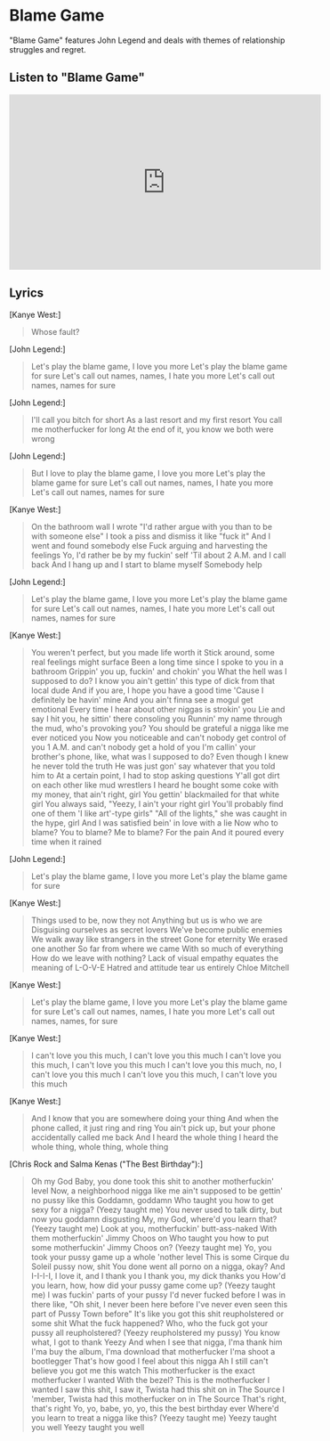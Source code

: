 # Blame Game

"Blame Game" features John Legend and deals with themes of relationship struggles and regret.

## Listen to "Blame Game"

<iframe width="560" height="315" src="https://www.youtube.com/embed/6mp72xUirfs" frameborder="0" allow="accelerometer; autoplay; encrypted-media; gyroscope; picture-in-picture" allowfullscreen></iframe>

## Lyrics
[Kanye West:]
>Whose fault?

[John Legend:]
>Let's play the blame game, I love you more
>Let's play the blame game for sure
>Let's call out names, names, I hate you more
>Let's call out names, names for sure

[John Legend:]
>I'll call you bitch for short
>As a last resort and my first resort
>You call me motherfucker for long
>At the end of it, you know we both were wrong

[John Legend:]
>But I love to play the blame game, I love you more
>Let's play the blame game for sure
>Let's call out names, names, I hate you more
>Let's call out names, names for sure

[Kanye West:]
>On the bathroom wall I wrote
>"I'd rather argue with you than to be with someone else"
>I took a piss and dismiss it like "fuck it"
>And I went and found somebody else
>Fuck arguing and harvesting the feelings
>Yo, I'd rather be by my fuckin' self
>'Til about 2 A.M. and I call back
>And I hang up and I start to blame myself
>Somebody help

[John Legend:]
>Let's play the blame game, I love you more
>Let's play the blame game for sure
>Let's call out names, names, I hate you more
>Let's call out names, names for sure

[Kanye West:]
>You weren't perfect, but you made life worth it
>Stick around, some real feelings might surface
>Been a long time since I spoke to you in a bathroom
>Grippin' you up, fuckin' and chokin' you
>What the hell was I supposed to do?
>I know you ain't gettin' this type of dick from that local dude
>And if you are, I hope you have a good time
>'Cause I definitely be havin' mine
>And you ain't finna see a mogul get emotional
>Every time I hear about other niggas is strokin' you
>Lie and say I hit you, he sittin' there consoling you
>Runnin' my name through the mud, who's provoking you?
>You should be grateful a nigga like me ever noticed you
>Now you noticeable and can't nobody get control of you
>1 A.M. and can't nobody get a hold of you
>I'm callin' your brother's phone, like, what was I supposed to do?
>Even though I knew he never told the truth
>He was just gon' say whatever that you told him to
>At a certain point, I had to stop asking questions
>Y'all got dirt on each other like mud wrestlers
>I heard he bought some coke with my money, that ain't right, girl
>You gettin' blackmailed for that white girl
>You always said, "Yeezy, I ain't your right girl
>You'll probably find one of them 'I like art'-type girls"
>"All of the lights," she was caught in the hype, girl
>And I was satisfied bein' in love with a lie
>Now who to blame? You to blame?
>Me to blame? For the pain
>And it poured every time when it rained

[John Legend:]
>Let's play the blame game, I love you more
>Let's play the blame game for sure

[Kanye West:]
>Things used to be, now they not
>Anything but us is who we are
>Disguising ourselves as secret lovers
>We've become public enemies
>We walk away like strangers in the street
>Gone for eternity
>We erased one another
>So far from where we came
>With so much of everything
>How do we leave with nothing?
>Lack of visual empathy equates the meaning of L-O-V-E
>Hatred and attitude tear us entirely
>Chloe Mitchell

[Kanye West:]
>Let's play the blame game, I love you more
>Let's play the blame game for sure
>Let's call out names, names, I hate you more
>Let's call out names, names, for sure

[Kanye West:]
>I can't love you this much, I can't love you this much
>I can't love you this much, I can't love you this much
>I can't love you this much, no, I can't love you this much
>I can't love you this much, I can't love you this much

[Kanye West:]
>And I know that you are somewhere doing your thing
>And when the phone called, it just ring and ring
>You ain't pick up, but your phone accidentally called me back
>And I heard the whole thing
>I heard the whole thing, whole thing, whole thing

[Chris Rock and Salma Kenas ("The Best Birthday"):]
>Oh my God
>Baby, you done took this shit to another motherfuckin' level
>Now, a neighborhood nigga like me ain't supposed to be gettin' no pussy like this
>Goddamn, goddamn
>Who taught you how to get sexy for a nigga?
>(Yeezy taught me)
>You never used to talk dirty, but now you goddamn disgusting
>My, my God, where'd you learn that?
>(Yeezy taught me)
>Look at you, motherfuckin' butt-ass-naked
>With them motherfuckin' Jimmy Choos on
>Who taught you how to put some motherfuckin' Jimmy Choos on?
>(Yeezy taught me)
>Yo, you took your pussy game up a whole 'nother level
>This is some Cirque du Soleil pussy now, shit
>You done went all porno on a nigga, okay?
>And I-I-I-I, I love it, and I thank you
>I thank you, my dick thanks you
>How'd you learn, how, how did your pussy game come up?
>(Yeezy taught me)
>I was fuckin' parts of your pussy I'd never fucked before
>I was in there like, "Oh shit, I never been here before
>I've never even seen this part of Pussy Town before"
>It's like you got this shit reupholstered or some shit
>What the fuck happened?
>Who, who the fuck got your pussy all reupholstered?
>(Yeezy reupholstered my pussy)
>You know what, I got to thank Yeezy
>And when I see that nigga, I'ma thank him
>I'ma buy the album, I'ma download that motherfucker
>I'ma shoot a bootlegger
>That's how good I feel about this nigga
>Ah
>I still can't believe you got me this watch
>This motherfucker is the exact motherfucker I wanted
>With the bezel? This is the motherfucker I wanted
>I saw this shit, I saw it, Twista had this shit on in The Source
>I 'member, Twista had this motherfucker on in The Source
>That's right, that's right
>Yo, yo, babe, yo, yo, this the best birthday ever
>Where'd you learn to treat a nigga like this?
>(Yeezy taught me)
>Yeezy taught you well
>Yeezy taught you well
